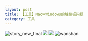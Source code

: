```yaml
---
layout: post
title: 【工具】Mac中Windows的触控板问题
category: 工具
---
```

![story_new_final](http://s79weexgu.hd-bkt.clouddn.com/img/story_new_final_0322.png)
![](http://s79wgrh40.hd-bkt.clouddn.com/img/tools-220517-2.jpg)
![](http://s79wgrh40.hd-bkt.clouddn.com/img/tools-220517-1.jpg)
![wanshan](http://s79weexgu.hd-bkt.clouddn.com/img/wanshan.png)
  




